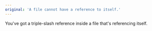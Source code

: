 ```yaml
---
original: 'A file cannot have a reference to itself.'
---
```


You've got a triple-slash reference inside a file that's referencing itself.
